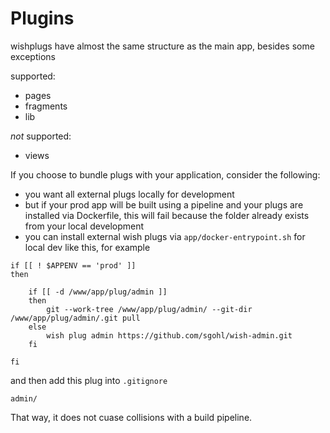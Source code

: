 # Plugins

wishplugs have almost the same structure as the main app, besides some exceptions

supported:

- pages
- fragments
- lib

*not* supported:

- views


If you choose to bundle plugs with your application, consider the following:

- you want all external plugs locally for development
- but if your prod app will be built using a pipeline and your plugs are installed via Dockerfile, this will fail because the folder already exists from your local development
- you can install external wish plugs via `app/docker-entrypoint.sh` for local dev like this, for example

```
if [[ ! $APPENV == 'prod' ]]
then

    if [[ -d /www/app/plug/admin ]]
    then
        git --work-tree /www/app/plug/admin/ --git-dir /www/app/plug/admin/.git pull        
    else
        wish plug admin https://github.com/sgohl/wish-admin.git
    fi

fi
```

and then add this plug into `.gitignore`
```
admin/
```

That way, it does not cuase collisions with a build pipeline.

